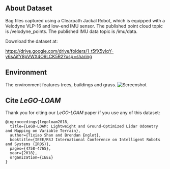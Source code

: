 ## About Dataset

Bag files captured using a Clearpath Jackal Robot, which is equipped with a Velodyne VLP-16 and low-end IMU sensor. The published point cloud topic is /velodyne_points. The published IMU data topic is /imu/data.

Download the dataset at:

https://drive.google.com/drive/folders/1_t5fX5yIqY-y6sAifY8pVWX4O9LCK5R2?usp=sharing

## Environment

The environment features trees, buildings and grass.
![Screenshot](/google_earth.bmp)

## Cite *LeGO-LOAM*

Thank you for citing our *LeGO-LOAM* paper if you use any of this dataset: 
```
@inproceedings{legoloam2018,
  title={LeGO-LOAM: Lightweight and Ground-Optimized Lidar Odometry and Mapping on Variable Terrain},
  author={Tixiao Shan and Brendan Englot},
  booktitle={IEEE/RSJ International Conference on Intelligent Robots and Systems (IROS)},
  pages={4758-4765},
  year={2018},
  organization={IEEE}
}
```
